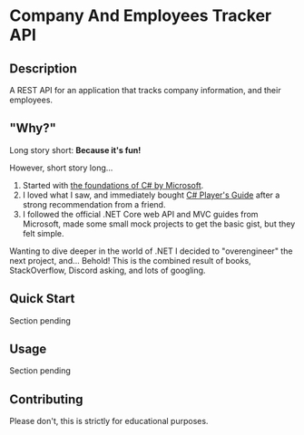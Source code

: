 # Company And Employees Tracker API

## Description
A REST API for an application that tracks company information, and their employees.

## "Why?"
Long story short: **Because it's fun!**

However, short story long...
1. Started with [the foundations of C# by Microsoft](https://www.freecodecamp.org/learn/foundational-c-sharp-with-microsoft/). 
2. I loved what I saw, and immediately bought [C# Player's Guide](https://csharpplayersguide.com/) after a strong recommendation from a friend.
3. I followed the official .NET Core web API and MVC guides from Microsoft, made some small mock projects to get the basic gist, but they felt simple.

Wanting to dive deeper in the world of .NET I decided to "overengineer" the next project, and... Behold!
This is the combined result of books, StackOverflow, Discord asking, and lots of googling. 



## Quick Start
Section pending

## Usage
Section pending

## Contributing
Please don't, this is strictly for educational purposes.
